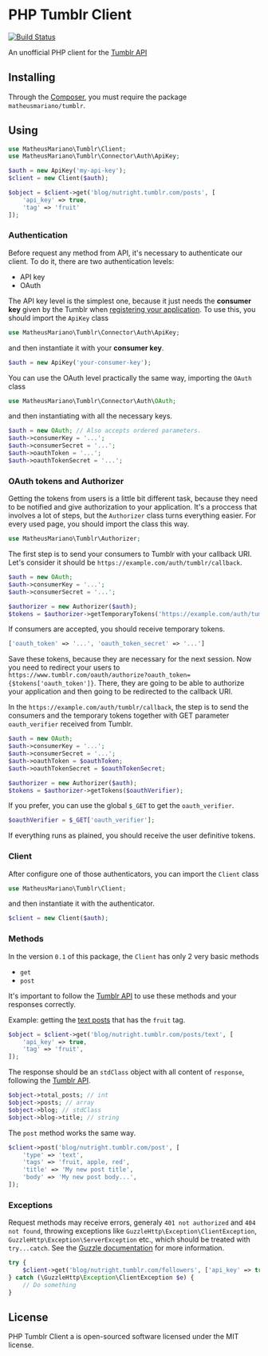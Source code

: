 # PHP Tumblr Client

[![Build Status](https://travis-ci.org/matheusmariano/tumblr-php.svg)](https://travis-ci.org/matheusmariano/tumblr-php)

An unofficial PHP client for the [Tumblr API](https://www.tumblr.com/docs/en/api/v2)

## Installing
Through the [Composer](https://getcomposer.org/), you must require the package `matheusmariano/tumblr`.
## Using
``` php
use MatheusMariano\Tumblr\Client;
use MatheusMariano\Tumblr\Connector\Auth\ApiKey;

$auth = new ApiKey('my-api-key');
$client = new Client($auth);

$object = $client->get('blog/nutright.tumblr.com/posts', [
    'api_key' => true,
    'tag' => 'fruit'
]);
```
### Authentication
Before request any method from API, it's necessary to authenticate our client. To do it, there are two authentication levels:

- API key
- OAuth

The API key level is the simplest one, because it just needs the **consumer key** given by the Tumblr when [registering your application](https://www.tumblr.com/oauth/apps). To use this, you should import the `ApiKey` class
``` php
use MatheusMariano\Tumblr\Connector\Auth\ApiKey;
```
and then instantiate it with your **consumer key**.
``` php
$auth = new ApiKey('your-consumer-key');
```
You can use the OAuth level practically the same way, importing the `OAuth` class
``` php
use MatheusMariano\Tumblr\Connector\Auth\OAuth;
```
and then instantiating with all the necessary keys.
``` php
$auth = new OAuth; // Also accepts ordered parameters.
$auth->consumerKey = '...';
$auth->consumerSecret = '...';
$auth->oauthToken = '...';
$auth->oauthTokenSecret = '...';
```
### OAuth tokens and Authorizer
Getting the tokens from users is a little bit different task, because they need to be notified and give authorization to your application. It's a proccess that involves a lot of steps, but the `Authorizer` class turns everything easier. For every used page, you should import the class this way.
``` php
use MatheusMariano\Tumblr\Authorizer;
```
The first step is to send your consumers to Tumblr with your callback URI. Let's consider it should be `https://example.com/auth/tumblr/callback`.
``` php
$auth = new OAuth;
$auth->consumerKey = '...';
$auth->consumerSecret = '...';

$authorizer = new Authorizer($auth);
$tokens = $authorizer->getTemporaryTokens('https://example.com/auth/tumblr/callback');
```
If consumers are accepted, you should receive temporary tokens.
``` php
['oauth_token' => '...', 'oauth_token_secret' => '...']
```
Save these tokens, because they are necessary for the next session. Now you need to redirect your users to `https://www.tumblr.com/oauth/authorize?oauth_token={$tokens['oauth_token']}`. There, they are going to be able to authorize your application and then going to be redirected to the callback URI.

In the `https://example.com/auth/tumblr/callback`, the step is to send the consumers and the temporary tokens together with GET parameter `oauth_verifier` received from Tumblr.
``` php
$auth = new OAuth;
$auth->consumerKey = '...';
$auth->consumerSecret = '...';
$auth->oauthToken = $oauthToken;
$auth->oauthTokenSecret = $oauthTokenSecret;

$authorizer = new Authorizer($auth);
$tokens = $authorizer->getTokens($oauthVerifier);
```
If you prefer, you can use the global `$_GET` to get the `oauth_verifier`.
``` php
$oauthVerifier = $_GET['oauth_verifier'];
```
If everything runs as plained, you should receive the user definitive tokens.
### Client
After configure one of those authenticators, you can import the `Client` class
``` php
use MatheusMariano\Tumblr\Client;
```
and then instantiate it with the authenticator.
``` php
$client = new Client($auth);
```
### Methods
In the version `0.1` of this package, the `Client` has only 2 very basic methods

- `get`
- `post`

It's important to follow the [Tumblr API](https://www.tumblr.com/docs/en/api/v2) to use these methods and your responses correctly.

Example: getting the [text posts](https://www.tumblr.com/docs/en/api/v2#text-posts) that has the `fruit` tag.
``` php
$object = $client->get('blog/nutright.tumblr.com/posts/text', [
    'api_key' => true,
    'tag' => 'fruit',
]);
```
The response should be an `stdClass` object with all content of `response`, following the [Tumblr API](https://www.tumblr.com/docs/en/api/v2).
``` php
$object->total_posts; // int
$object->posts; // array
$object->blog; // stdClass
$object->blog->title; // string
```
The `post` method works the same way.
``` php
$client->post('blog/nutright.tumblr.com/post', [
    'type' => 'text',
    'tags' => 'fruit, apple, red',
    'title' => 'My new post title',
    'body' => 'My new post body...',
]);
```
### Exceptions
Request methods may receive errors, generaly `401 not authorized` and `404 not found`, throwing exceptions like `GuzzleHttp\Exception\ClientException`, `GuzzleHttp\Exception\ServerException` etc., which should be treated with `try...catch`. See the [Guzzle documentation](http://docs.guzzlephp.org/en/latest/quickstart.html#exceptions) for more information.
``` php
try {
    $client->get('blog/nutright.tumblr.com/followers', ['api_key' => true]);
} catch (\GuzzleHttp\Exception\ClientException $e) {
    // Do something
}
```
## License
PHP Tumblr Client a is open-sourced software licensed under the MIT license.
